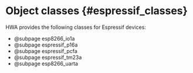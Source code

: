 
Object classes {#espressif_classes}
==============

HWA provides the following classes for Espressif devices:

* @subpage esp8266_io1a
* @subpage espressif_p16a
* @subpage espressif_pcfa
* @subpage espressif_tm23a
* @subpage esp8266_uarta
